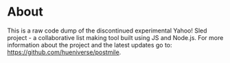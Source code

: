 # About

This is a raw code dump of the discontinued experimental Yahoo! Sled project - a collaborative list making tool built using JS and Node.js.
For more information about the project and the latest updates go to: https://github.com/hueniverse/postmile.

